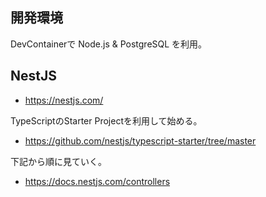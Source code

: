 ## 開発環境

DevContainerで Node.js & PostgreSQL を利用。

## NestJS

* https://nestjs.com/

TypeScriptのStarter Projectを利用して始める。

* https://github.com/nestjs/typescript-starter/tree/master

下記から順に見ていく。

* https://docs.nestjs.com/controllers